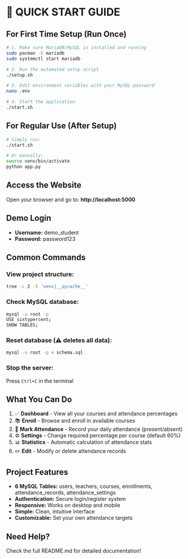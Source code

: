# 🚀 QUICK START GUIDE

## For First Time Setup (Run Once)

```bash
# 1. Make sure MariaDB/MySQL is installed and running
sudo pacman -S mariadb
sudo systemctl start mariadb

# 2. Run the automated setup script
./setup.sh

# 3. Edit environment variables with your MySQL password
nano .env

# 4. Start the application
./start.sh
```

## For Regular Use (After Setup)

```bash
# Simply run:
./start.sh

# Or manually:
source venv/bin/activate
python app.py
```

## Access the Website

Open your browser and go to: **http://localhost:5000**

## Demo Login

- **Username:** demo_student
- **Password:** password123

## Common Commands

### View project structure:
```bash
tree -L 2 -I 'venv|__pycache__'
```

### Check MySQL database:
```bash
mysql -u root -p
USE sixtypercent;
SHOW TABLES;
```

### Reset database (⚠️ deletes all data):
```bash
mysql -u root -p < schema.sql
```

### Stop the server:
Press `Ctrl+C` in the terminal

## What You Can Do

1. ✅ **Dashboard** - View all your courses and attendance percentages
2. 📚 **Enroll** - Browse and enroll in available courses
3. 📝 **Mark Attendance** - Record your daily attendance (present/absent)
4. ⚙️ **Settings** - Change required percentage per course (default 60%)
5. 📊 **Statistics** - Automatic calculation of attendance stats
6. ✏️ **Edit** - Modify or delete attendance records

## Project Features

- **6 MySQL Tables:** users, teachers, courses, enrollments, attendance_records, attendance_settings
- **Authentication:** Secure login/register system
- **Responsive:** Works on desktop and mobile
- **Simple:** Clean, intuitive interface
- **Customizable:** Set your own attendance targets

## Need Help?

Check the full README.md for detailed documentation!
